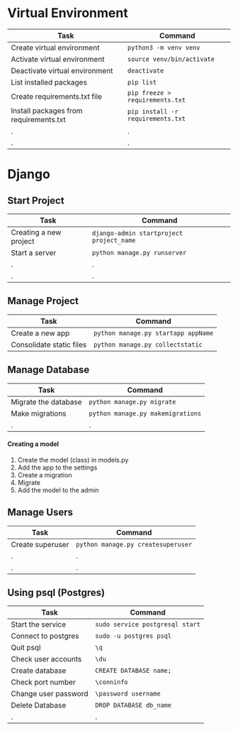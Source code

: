 # Virtual Environment

| Task        | Command       |
| ------------- |--------------|
| Create virtual environment      | `python3 -m venv venv` |
| Activate virtual environment      | `source venv/bin/activate`      |
|  Deactivate virtual environment |    `deactivate`    |
| List installed packages |   `pip list`     |
| Create requirements.txt file  |  `pip freeze > requirements.txt`      |
|  Install packages from requirements.txt |    `pip install -r requirements.txt`    |
|  . |    .    |
|  . |    .    |

# Django

## Start Project
| Task   | Command  |
|-----------|-----------|
|  Creating a new project |    `django-admin startproject project_name`    |
|  Start a server |    `python manage.py runserver`    |
|  . |    .    |
|  . |    .    |


## Manage Project

| Task   | Command  |
|-----------|-----------|
|  Create a new app |    `python manage.py startapp appName`    |
|  Consolidate static files |    `python manage.py collectstatic`    |

## Manage Database

| Task   | Command  |
|-----------|-----------|
|  Migrate the database |    `python manage.py migrate`    |
|  Make migrations |    `python manage.py makemigrations`    |
|  . |    .    |

#### Creating a model
1. Create the model (class) in models.py
2. Add the app to the settings
3. Create a migration
4. Migrate
5. Add the model to the admin

## Manage Users

| Task   | Command  |
|-----------|-----------|
|  Create superuser |    `python manage.py createsuperuser`    |
|  . |    .    |
|  . |    .    |

## Using psql (Postgres)
| Task   | Command  |
|-----------|-----------|
|  Start the service |    `sudo service postgresql start`    |
|  Connect to postgres |    `sudo -u postgres psql`    |
|  Quit psql |    `\q`    |
|  Check user accounts |    `\du`    |
|  Create database |    `CREATE DATABASE name;`    |
|  Check port number |    `\conninfo`    |
|  Change user password |    `\password username`    |
|  Delete Database |    `DROP DATABASE db_name`    |
|  . |    .    |